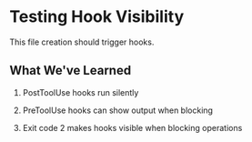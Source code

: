 # Testing Hook Visibility

This file creation should trigger hooks.

## What We've Learned

1. PostToolUse hooks run silently

2. PreToolUse hooks can show output when blocking

3. Exit code 2 makes hooks visible when blocking operations
